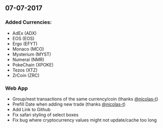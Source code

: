 ## 07-07-2017

### Added Currencies:

- AdEx (ADX)
- EOS (EOS)
- Ergo (EFYT)
- Monaco (MCO)
- Mysterium (MYST)
- Numerai (NMR)
- PokeChain (XPOKE)
- Tezos (XTZ)
- ZrCoin (ZRC)

### Web App

- Group/nest transactions of the same currency/coin (thanks [@nicolas-t](https://github.com/nicolas-t))
- Prefill Date when adding new trade (thanks [@nicolas-t](https://github.com/nicolas-t))
- Add Link to Github
- Fix safari styling of select boxes
- Fix bug where cryptocurrency values might not update/cache too long
